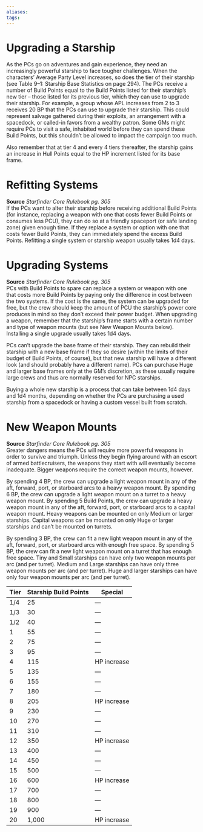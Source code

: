 ```yaml
---
aliases: 
tags: 
---
```


# Upgrading a Starship

As the PCs go on adventures and gain experience, they need an increasingly powerful starship to face tougher challenges. When the characters’ Average Party Level increases, so does the tier of their starship (see Table 9–1: Starship Base Statistics on page 294). The PCs receive a number of Build Points equal to the Build Points listed for their starship’s new tier – those listed for its previous tier, which they can use to upgrade their starship. For example, a group whose APL increases from 2 to 3 receives 20 BP that the PCs can use to upgrade their starship. This could represent salvage gathered during their exploits, an arrangement with a spacedock, or called-in favors from a wealthy patron. Some GMs might require PCs to visit a safe, inhabited world before they can spend these Build Points, but this shouldn’t be allowed to impact the campaign too much.  
  
Also remember that at tier 4 and every 4 tiers thereafter, the starship gains an increase in Hull Points equal to the HP increment listed for its base frame.  

# Refitting Systems

**Source** _Starfinder Core Rulebook pg. 305_  
If the PCs want to alter their starship before receiving additional Build Points (for instance, replacing a weapon with one that costs fewer Build Points or consumes less PCU), they can do so at a friendly spaceport (or safe landing zone) given enough time. If they replace a system or option with one that costs fewer Build Points, they can immediately spend the excess Build Points. Refitting a single system or starship weapon usually takes 1d4 days.  

# Upgrading Systems

**Source** _Starfinder Core Rulebook pg. 305_  
PCs with Build Points to spare can replace a system or weapon with one that costs more Build Points by paying only the difference in cost between the two systems. If the cost is the same, the system can be upgraded for free, but the crew should keep the amount of PCU the starship’s power core produces in mind so they don’t exceed their power budget. When upgrading a weapon, remember that the starship’s frame starts with a certain number and type of weapon mounts (but see New Weapon Mounts below). Installing a single upgrade usually takes 1d4 days.  
  
PCs can’t upgrade the base frame of their starship. They can rebuild their starship with a new base frame if they so desire (within the limits of their budget of Build Points, of course), but that new starship will have a different look (and should probably have a different name). PCs can purchase Huge and larger base frames only at the GM’s discretion, as these usually require large crews and thus are normally reserved for NPC starships.  
  
Buying a whole new starship is a process that can take between 1d4 days and 1d4 months, depending on whether the PCs are purchasing a used starship from a spacedock or having a custom vessel built from scratch.  

# New Weapon Mounts

**Source** _Starfinder Core Rulebook pg. 305_  
Greater dangers means the PCs will require more powerful weapons in order to survive and triumph. Unless they begin flying around with an escort of armed battlecruisers, the weapons they start with will eventually become inadequate. Bigger weapons require the correct weapon mounts, however.  
  
By spending 4 BP, the crew can upgrade a light weapon mount in any of the aft, forward, port, or starboard arcs to a heavy weapon mount. By spending 6 BP, the crew can upgrade a light weapon mount on a turret to a heavy weapon mount. By spending 5 Build Points, the crew can upgrade a heavy weapon mount in any of the aft, forward, port, or starboard arcs to a capital weapon mount. Heavy weapons can be mounted on only Medium or larger starships. Capital weapons can be mounted on only Huge or larger starships and can’t be mounted on turrets.  
  
By spending 3 BP, the crew can fit a new light weapon mount in any of the aft, forward, port, or starboard arcs with enough free space. By spending 5 BP, the crew can fit a new light weapon mount on a turret that has enough free space. Tiny and Small starships can have only two weapon mounts per arc (and per turret). Medium and Large starships can have only three weapon mounts per arc (and per turret). Huge and larger starships can have only four weapon mounts per arc (and per turret).

| Tier | Starship Build Points | Special     |
|------|-----------------------|-------------|
| 1/4  | 25                    | —           |
| 1/3  | 30                    | —           |
| 1/2  | 40                    | —           |
| 1    | 55                    | —           |
| 2    | 75                    | —           |
| 3    | 95                    | —           |
| 4    | 115                   | HP increase |
| 5    | 135                   | —           |
| 6    | 155                   | —           |
| 7    | 180                   | —           |
| 8    | 205                   | HP increase |
| 9    | 230                   | —           |
| 10   | 270                   | —           |
| 11   | 310                   | —           |
| 12   | 350                   | HP increase |
| 13   | 400                   | —           |
| 14   | 450                   | —           |
| 15   | 500                   | —           |
| 16   | 600                   | HP increase |
| 17   | 700                   | —           |
| 18   | 800                   | —           |
| 19   | 900                   | —           |
| 20   | 1,000                 | HP increase |
